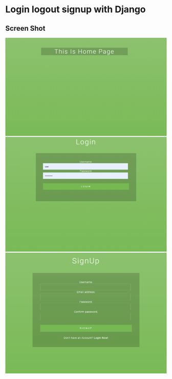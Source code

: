 # Login logout signup with Django


## Screen Shot
![](SS/image_01.PNG)
![](SS/image_02.PNG)
![](SS/image_03.PNG)
